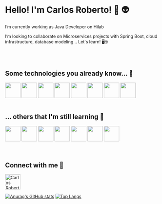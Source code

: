 #      Hello! I'm Carlos Roberto! 🤘 👽

I’m currently working as Java Developer on Hilab

I’m looking to collaborate on Microservices projects with Spring Boot, cloud infrastructure, database modeling...
Let's learn! 🖥️🤓

<br><br>
## Some technologies you already know...  👯

<img src="https://cdn.jsdelivr.net/gh/devicons/devicon/icons/java/java-original-wordmark.svg" width="50" height="50"/>    <img src="https://cdn.jsdelivr.net/gh/devicons/devicon/icons/spring/spring-original-wordmark.svg" width="50" height="50"/>    <img src="https://cdn.jsdelivr.net/gh/devicons/devicon/icons/docker/docker-original-wordmark.svg" width="50" height="50"/>      <img src="https://cdn.jsdelivr.net/gh/devicons/devicon/icons/mongodb/mongodb-original-wordmark.svg" width="50" height="50"/>    <img src="https://cdn.jsdelivr.net/gh/devicons/devicon/icons/mysql/mysql-original-wordmark.svg" width="50" height="50"/>  <img src="https://cdn.jsdelivr.net/gh/devicons/devicon/icons/git/git-original.svg" width="50" height="50"/>    <img src="https://cdn.jsdelivr.net/gh/devicons/devicon/icons/heroku/heroku-original-wordmark.svg" width="50" height="50"/>    <img src="https://cdn.jsdelivr.net/gh/devicons/devicon/icons/linux/linux-original.svg" width="50" height="50"/>
<br><br>
## ... others that I'm still learning  🤔

<img src="https://cdn.jsdelivr.net/gh/devicons/devicon/icons/kubernetes/kubernetes-plain-wordmark.svg" width="50" height="50"/>    <img src="https://cdn.jsdelivr.net/gh/devicons/devicon/icons/amazonwebservices/amazonwebservices-original-wordmark.svg" width="50" height="50"/>    <img src="https://cdn.jsdelivr.net/gh/devicons/devicon/icons/azure/azure-original-wordmark.svg" width="50" height="50"/>    <img src="https://cdn.jsdelivr.net/gh/devicons/devicon/icons/go/go-original.svg" width="50" height="50"/>    <img src="https://cdn.jsdelivr.net/gh/devicons/devicon/icons/googlecloud/googlecloud-original-wordmark.svg" width="50" height="50"/>    <img src="https://cdn.jsdelivr.net/gh/devicons/devicon/icons/vuejs/vuejs-original.svg" width="50" height="50"/>  <img src="https://cdn.jsdelivr.net/gh/devicons/devicon/icons/javascript/javascript-original.svg" width="50" height="50"/>         
<br><br>      
 ## Connect with me 🤝                    
<a href="https://www.linkedin.com/in/carlos-roberto-batista-junior-09b3b8126/" target="_blank">
<img alt="Carlos Roberto Linkedin" src="https://cdn.jsdelivr.net/gh/devicons/devicon/icons/linkedin/linkedin-original.svg"width="50" height="50"/></a>     



              
[![Anurag's GitHub stats](https://github-readme-stats.vercel.app/api?username=carlosrbj)](https://github.com/carlosroberto1979/github-readme-stats)         [![Top Langs](https://github-readme-stats.vercel.app/api/top-langs/?username=carlosrbj&layout=compact)](https://github.com/carlosroberto1979/github-readme-stats)
